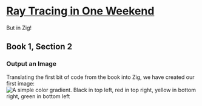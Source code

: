# [Ray Tracing in One Weekend](https://raytracing.github.io/)
But in Zig!

## Book 1, Section 2
### Output an Image
Translating the first bit of code from the book into Zig, we have created
our first image:
![A simple color gradient. Black in top left, red in top right, yellow in bottom right, green in bottom left](samples/first_image.png)
